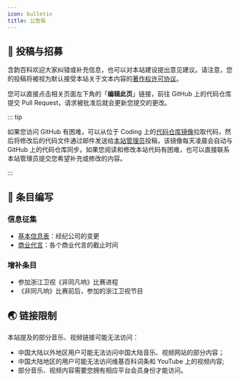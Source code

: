 ```yaml
---
icon: bulletin
title: 公告板
---
```


## 📌 投稿与招募

含韵百科欢迎大家纠错或补充信息，也可以对本站建设提出意见建议。请注意，您的投稿将被视为默认接受本站关于文本内容的[著作权许可协议](/about/copyright/)。

您可以直接点击相关页面左下角的「**编辑此页**」链接，前往 GitHub 上的代码仓库提交 Pull Request，请求被批准后就会更新您提交的更改。

::: tip

如果您访问 GitHub 有困难，可以从位于 Coding 上的[代码仓库镜像](https://lei2rock.coding.net/public/HanyunWiki/HanyunWiki/git/files)拉取代码，然后将修改后的代码文件通过邮件发送给[本站管理员](/about/contact/)投稿，该镜像每天凌晨会自动与 GitHub 上的代码仓库同步。如果您阅读和修改本站代码有困难，也可以直接联系本站管理员提交您希望补充或修改的内容。

:::

## 📝 条目编写

### 信息征集

- [基本信息表](/intro/#基本信息)：经纪公司的变更
- [商业代言](/intro/branding/business/)：各个商业代言的截止时间

### 增补条目

- 参加浙江卫视《非同凡响》比赛进程
- 《非同凡响》比赛前后，参加的浙江卫视节目

## 🌏 链接限制

本站提及的部分音乐、视频链接可能无法访问：

- 中国大陆以外地区用户可能无法访问中国大陆音乐、视频网站的部分内容；
- 中国大陆地区的用户可能无法访问维基百科词条和 YouTube 上的视频内容;
- 部分音乐、视频内容需要您拥有相应平台会员身份才能访问。